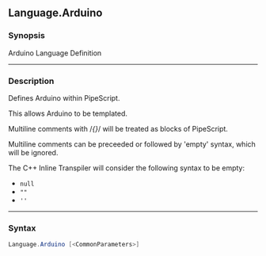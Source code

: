 Language.Arduino
----------------

### Synopsis
Arduino Language Definition

---

### Description

Defines Arduino within PipeScript.

This allows Arduino to be templated.

Multiline comments with /*{}*/ will be treated as blocks of PipeScript.

Multiline comments can be preceeded or followed by 'empty' syntax, which will be ignored.

The C++ Inline Transpiler will consider the following syntax to be empty:

* ```null```
* ```""```
* ```''```

---

### Syntax
```PowerShell
Language.Arduino [<CommonParameters>]
```
